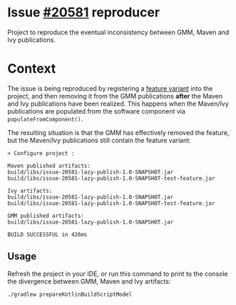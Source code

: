 Issue [#20581](https://github.com/gradle/gradle/issues/20581) reproducer
========================================================================

Project to reproduce the eventual inconsistency between GMM, Maven and Ivy publications.

# Context

The issue is being reproduced by registering a
[feature variant](https://docs.gradle.org/current/userguide/feature_variants.html)
into the project, and then removing it from the GMM publications **after** the Maven and Ivy publications have been
realized.
This happens when the Maven/Ivy publications are populated from the software component via `populateFromComponent()`.

The resulting situation is that the GMM has effectively removed the feature, but the Maven/Ivy publications still
contain the feature variant:

```
> Configure project :

Maven published artifacts:
build/libs/issue-20581-lazy-publish-1.0-SNAPSHOT.jar
build/libs/issue-20581-lazy-publish-1.0-SNAPSHOT-test-feature.jar

Ivy artifacts:
build/libs/issue-20581-lazy-publish-1.0-SNAPSHOT.jar
build/libs/issue-20581-lazy-publish-1.0-SNAPSHOT-test-feature.jar

GMM published artifacts:
build/libs/issue-20581-lazy-publish-1.0-SNAPSHOT.jar

BUILD SUCCESSFUL in 426ms
```

## Usage

Refresh the project in your IDE, or run this command to print to the console the divergence between GMM, Maven and Ivy
artifacts:

```shell
./gradlew prepareKotlinBuildScriptModel
```
